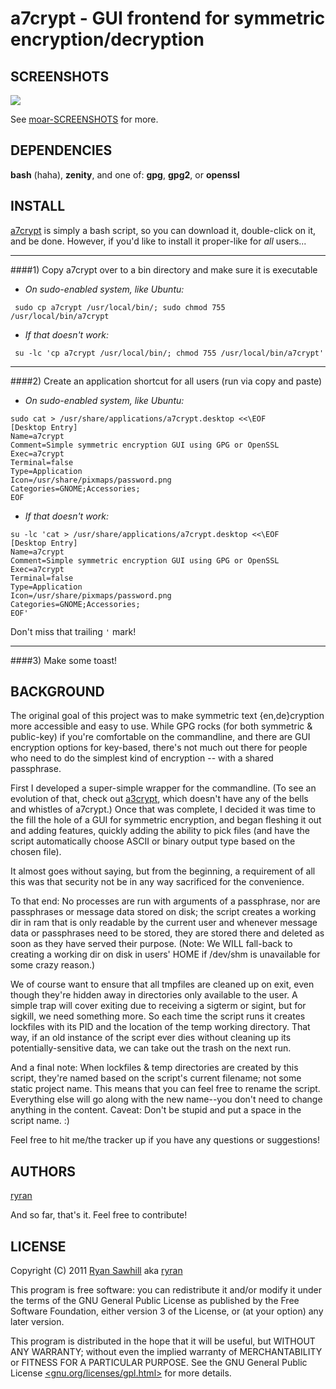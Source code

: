 a7crypt - GUI frontend for symmetric encryption/decryption
==========================================================


SCREENSHOTS
-----------
![](http://b19.org/linux/a7crypt/menu.png)

See [moar-SCREENSHOTS](/ryran/a7crypt/blob/master/moar-SCREENSHOTS.md) for more.



DEPENDENCIES
------------
**bash** (haha), **zenity**, and one of: **gpg**, **gpg2**, or **openssl**


INSTALL
-------

[a7crypt](/ryran/a7crypt/blob/master/a7crypt) is simply a bash script, so you can download it, double-click on it, and be done. However, if you'd like to install it proper-like for *all* users...

---
####1) Copy a7crypt over to a bin directory and make sure it is executable

- *On sudo-enabled system, like Ubuntu:*

```	sudo cp a7crypt /usr/local/bin/; sudo chmod 755 /usr/local/bin/a7crypt```

- *If that doesn't work:*

```	su -lc 'cp a7crypt /usr/local/bin/; chmod 755 /usr/local/bin/a7crypt'```

---
####2) Create an application shortcut for all users (run via copy and paste)

- *On sudo-enabled system, like Ubuntu:*

```
sudo cat > /usr/share/applications/a7crypt.desktop <<\EOF
[Desktop Entry]
Name=a7crypt
Comment=Simple symmetric encryption GUI using GPG or OpenSSL
Exec=a7crypt
Terminal=false
Type=Application
Icon=/usr/share/pixmaps/password.png
Categories=GNOME;Accessories;
EOF
```

- *If that doesn't work:*

```
su -lc 'cat > /usr/share/applications/a7crypt.desktop <<\EOF
[Desktop Entry]
Name=a7crypt
Comment=Simple symmetric encryption GUI using GPG or OpenSSL
Exec=a7crypt
Terminal=false
Type=Application
Icon=/usr/share/pixmaps/password.png
Categories=GNOME;Accessories;
EOF'
```
Don't miss that trailing `'` mark!

---
####3) Make some toast!


BACKGROUND
----------

The original goal of this project was to make symmetric text {en,de}cryption more accessible and easy to use. While GPG rocks (for both symmetric & public-key) if you're comfortable on the commandline, and there are GUI encryption options for key-based, there's not much out there for people who need to do the simplest kind of encryption -- with a shared passphrase.

First I developed a super-simple wrapper for the commandline. (To see an evolution of that, check out [a3crypt](/ryran/a7crypt/blob/master/a3crypt-noX), which doesn't have any of the bells and whistles of a7crypt.) Once that was complete, I decided it was time to the fill the hole of a GUI for symmetric encryption, and began fleshing it out and adding features, quickly adding the ability to pick files (and have the script automatically choose ASCII or binary output type based on the chosen file).

It almost goes without saying, but from the beginning, a requirement of all this was that security not be in any way sacrificed for the convenience.

To that end: No processes are run with arguments of a passphrase, nor are passphrases or message data stored on disk; the script creates a working dir in ram that is only readable by the current user and whenever message data or passphrases need to be stored, they are stored there and deleted as soon as they have served their purpose. (Note: We WILL fall-back to creating a working dir on disk in users' HOME if /dev/shm is unavailable for some crazy reason.)

We of course want to ensure that all tmpfiles are cleaned up on exit, even though they're hidden away in directories only available to the user. A simple trap will cover exiting due to receiving a sigterm or sigint, but for sigkill, we need something more. So each time the script runs it creates lockfiles with its PID and the location of the temp working directory. That way, if an old instance of the script ever dies without cleaning up its potentially-sensitive data, we can take out the trash on the next run.

And a final note: When lockfiles & temp directories are created by this script, they're named based on the script's current filename; not some static project name. This means that you can feel free to rename the script. Everything else will go along with the new name--you don't need to change anything in the content. Caveat: Don't be stupid and put a space in the script name. :)

Feel free to hit me/the tracker up if you have any questions or suggestions!


AUTHORS
-------

[ryran](https://github.com/ryran)

And so far, that's it. Feel free to contribute!


LICENSE
-------

Copyright (C) 2011 [Ryan Sawhill](http://b19.org) aka [ryran](https://github.com/ryran)

This program is free software: you can redistribute it and/or modify
it under the terms of the GNU General Public License as published by
the Free Software Foundation, either version 3 of the License, or
(at your option) any later version.

This program is distributed in the hope that it will be useful,
but WITHOUT ANY WARRANTY; without even the implied warranty of
MERCHANTABILITY or FITNESS FOR A PARTICULAR PURPOSE. See the GNU
General Public License [<gnu.org/licenses/gpl.html>](http://gnu.org/licenses/gpl.html>) for more details.

